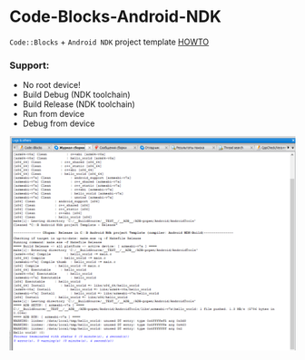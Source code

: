 # Code-Blocks-Android-NDK
`Code::Blocks` + `Android NDK` project template [HOWTO](docs/README.md)

### Support:

- No root device!
- Build Debug (NDK toolchain)
- Build Release (NDK toolchain)
- Run from device
- Debug from device

![Build and Run NDK Hello Word screen](img/Image10.png)
